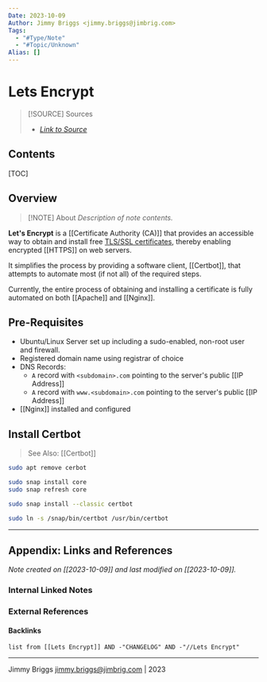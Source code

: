 ```yaml
---
Date: 2023-10-09
Author: Jimmy Briggs <jimmy.briggs@jimbrig.com>
Tags:
  - "#Type/Note"
  - "#Topic/Unknown"
Alias: []
---
```


# Lets Encrypt

> [!SOURCE] Sources
> - *[Link to Source]()*

## Contents

[TOC]

## Overview

> [!NOTE] About
> *Description of note contents.*

**Let's Encrypt** is a [[Certificate Authority (CA)]] that provides an accessible way to obtain and install free [TLS/SSL certificates](https://www.digitalocean.com/community/tutorials/openssl-essentials-working-with-ssl-certificates-private-keys-and-csrs), thereby enabling encrypted [[HTTPS]] on web servers. 

It simplifies the process by providing a software client, [[Certbot]], that attempts to automate most (if not all) of the required steps. 

Currently, the entire process of obtaining and installing a certificate is fully automated on both [[Apache]] and [[Nginx]].

## Pre-Requisites

- Ubuntu/Linux Server set up including a sudo-enabled, non-root user and firewall.
- Registered domain name using registrar of choice
- DNS Records:
	- `A` record with `<subdomain>.com` pointing to the server's public [[IP Address]]
	- `A` record with `www.<subdomain>.com` pointing to the server's public [[IP Address]]
- [[Nginx]] installed and configured

## Install Certbot

> See Also: [[Certbot]]

```bash
sudo apt remove cerbot

sudo snap install core
sudo snap refresh core

sudo snap install --classic certbot

sudo ln -s /snap/bin/certbot /usr/bin/certbot
```

***

## Appendix: Links and References

*Note created on [[2023-10-09]] and last modified on [[2023-10-09]].*

### Internal Linked Notes

### External References

#### Backlinks

```dataview
list from [[Lets Encrypt]] AND -"CHANGELOG" AND -"//Lets Encrypt"
```


***

Jimmy Briggs <jimmy.briggs@jimbrig.com> | 2023

